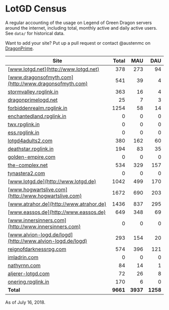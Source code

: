 # LotGD Census
A regular accounting of the usage on Legend of Green Dragon servers around the internet, including total, monthly active and daily active users. See `data/` for historical data.

Want to add your site? Put up a pull request or contact @austenmc on [DragonPrime](http://dragonprime.net).


Site | Total | MAU | DAU
--- | ---:| ---:| ---:
[www.lotgd.net](http://www.lotgd.net)|378|273|94
[www.dragonsofmyth.com](http://www.dragonsofmyth.com)|541|39|4
[stormvalley.rpglink.in](http://stormvalley.rpglink.in)|363|16|4
[dragonprimelogd.net](http://dragonprimelogd.net)|25|7|3
[forbiddenrealm.rpglink.in](http://forbiddenrealm.rpglink.in)|1254|58|14
[enchantedland.rpglink.in](http://enchantedland.rpglink.in)|0|0|0
[twx.rpglink.in](http://twx.rpglink.in)|0|0|0
[ess.rpglink.in](http://ess.rpglink.in)|0|0|0
[lotgd4adults2.com](http://lotgd4adults2.com)|380|162|60
[deathstar.rpglink.in](http://deathstar.rpglink.in)|194|83|35
[golden-empire.com](http://golden-empire.com)|0|0|0
[the-complex.net](http://the-complex.net)|534|329|157
[tynastera2.com](http://tynastera2.com)|0|0|0
[www.lotgd.de](http://www.lotgd.de)|1042|499|170
[www.hogwartslive.com](http://www.hogwartslive.com)|1672|690|203
[www.atrahor.de](http://www.atrahor.de)|1436|837|295
[www.eassos.de](http://www.eassos.de)|649|348|69
[www.innersinners.com](http://www.innersinners.com)|0|0|0
[www.alvion-logd.de/logd](http://www.alvion-logd.de/logd)|293|154|20
[reignofdarknessrpg.com](http://reignofdarknessrpg.com)|574|396|121
[imladrin.com](http://imladrin.com)|0|0|0
[nathyrnn.com](http://nathyrnn.com)|84|14|1
[aljerer-lotgd.com](http://aljerer-lotgd.com)|72|26|8
[onering.rpglink.in](http://onering.rpglink.in)|170|6|0
**Total**|**9661**|**3937**|**1258**

As of July 16, 2018.
